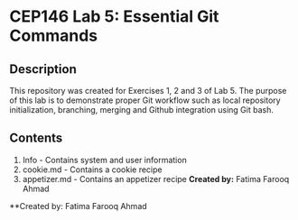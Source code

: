 # CEP146 Lab 5: Essential Git Commands 
## Description
This repository was created for Exercises 1, 2 and 3 of Lab 5. The purpose of this lab is to demonstrate proper Git workflow 
such as local repository initialization, branching, merging and Github integration using Git bash. 
## Contents 
1. Info - Contains system and user information 
2. cookie.md - Contains a cookie recipe
3. appetizer.md - Contains an appetizer recipe
**Created by:** Fatima Farooq Ahmad

**Created by: Fatima Farooq Ahmad

